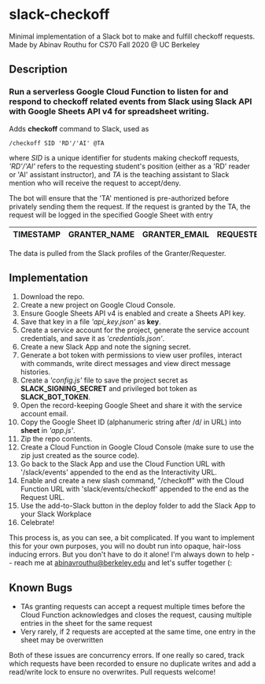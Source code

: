 # slack-checkoff
Minimal implementation of a Slack bot to make and fulfill checkoff requests.
Made by Abinav Routhu for CS70 Fall 2020 @ UC Berkeley

## Description 
### Run a serverless Google Cloud Function to listen for and respond to checkoff related events from Slack using Slack API with Google Sheets API v4 for spreadsheet writing.

Adds **checkoff** command to Slack, used as 

```
/checkoff SID 'RD'/'AI' @TA
```

where *SID* is a unique identifier for students making checkoff requests, *'RD'/'AI'* refers to the requesting student's position 
(either as a 'RD' reader or 'AI' assistant instructor), and *TA* is the teaching assistant to Slack mention who will receive the request to accept/deny.

The bot will ensure that the 'TA' mentioned is pre-authorized before privately sending them the request. 
If the request is granted by the TA, the request will be logged in the specified Google Sheet with entry

|  TIMESTAMP |  GRANTER_NAME  |  GRANTER_EMAIL  |  REQUESTER_NAME  |  REQUESTER_SID  |  REQUESTER_POSITION  |
|------------|----------------|-----------------|------------------|-----------------|----------------------|

The data is pulled from the Slack profiles of the Granter/Requester. 

## Implementation 
1. Download the repo.
2. Create a new project on Google Cloud Console.
3. Ensure Google Sheets API v4 is enabled and create a Sheets API key.
4. Save that key in a file *'api_key.json'* as **key**.
5. Create a service account for the project, generate the service account credentials, and save it as *'credentials.json'*. 
6. Create a new Slack App and note the signing secret. 
7. Generate a bot token with permissions to view user profiles, interact with commands, write direct messages and view direct message histories.
8. Create a *'config.js'* file to save the project secret as **SLACK_SIGNING_SECRET** and privileged bot token as **SLACK_BOT_TOKEN**. 
9. Open the record-keeping Google Sheet and share it with the service account email. 
10. Copy the Google Sheet ID (alphanumeric string after /d/ in URL) into **sheet** in *'app.js'*.
10. Zip the repo contents. 
12. Create a Cloud Function in Google Cloud Console (make sure to use the zip just created as the source code).
13. Go back to the Slack App and use the Cloud Function URL with '/slack/events' appended to the end as the Interactivity URL.  
14. Enable and create a new slash command, "/checkoff" with the Cloud Function URL with 'slack/events/checkoff' appended to the end as the Request URL.
15. Use the add-to-Slack button in the deploy folder to add the Slack App to your Slack Workplace
16. Celebrate! 

This process is, as you can see, a bit complicated. If you want to implement this for your own purposes, you will no doubt run into opaque, hair-loss inducing errors. But you don't have to do it alone! I'm always down to help -- reach me at abinavrouthu@berkeley.edu and let's suffer together (:
## Known Bugs
- TAs granting requests can accept a request multiple times before the Cloud Function acknowledges and closes the request, causing multiple entries in the sheet for the same request 
- Very rarely, if 2 requests are accepted at the same time, one entry in the sheet may be overwritten 

Both of these issues are concurrency errors. If one really so cared, track which requests have been recorded to ensure no duplicate writes and add a read/write lock to ensure no overwrites. Pull requests welcome! 
